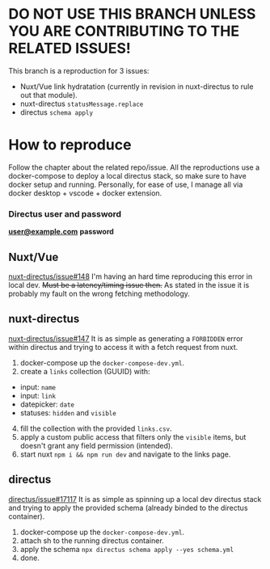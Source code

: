 # DO NOT USE THIS BRANCH UNLESS YOU ARE CONTRIBUTING TO THE RELATED ISSUES!

This branch is a reproduction for 3 issues:

- Nuxt/Vue link hydratation (currently in revision in nuxt-directus to rule out that module).
- nuxt-directus `statusMessage.replace`
- directus `schema apply`

# How to reproduce
Follow the chapter about the related repo/issue.
All the reproductions use a docker-compose to deploy a local directus stack, so make sure to have docker setup and running.
Personally, for ease of use, I manage all via docker desktop + vscode + docker extension.

### Directus user and password
**user@example.com**
**password**

## Nuxt/Vue
[nuxt-directus/issue#148](https://github.com/Intevel/nuxt-directus/issues/148)
I'm having an hard time reproducing this error in local dev. ~~Must be a latency/timing issue then.~~ As stated in the issue it is probably my fault on the wrong fetching methodology.

## nuxt-directus
[nuxt-directus/issue#147](https://github.com/Intevel/nuxt-directus/issues/147)
It is as simple as generating a `FORBIDDEN` error within directus and trying to access it with a fetch request from nuxt.

1. docker-compose up the `docker-compose-dev.yml`.
3. create a `links` collection (GUUID) with:
 - input: `name`
 - input: `link`
 - datepicker: `date`
 - statuses: `hidden` and `visible`
4. fill the collection with the provided `links.csv`.
5. apply a custom public access that filters only the `visible` items, but doesn't grant any field permission (intended).
6. start nuxt `npm i && npm run dev` and navigate to the links page.

## directus
[directus/issue#17117](https://github.com/directus/directus/issues/17117)
It is as simple as spinning up a local dev directus stack and trying to apply the provided schema (already binded to the directus container).

1. docker-compose up the `docker-compose-dev.yml`.
2. attach sh to the running directus container.
3. apply the schema `npx directus schema apply --yes schema.yml`
4. done.